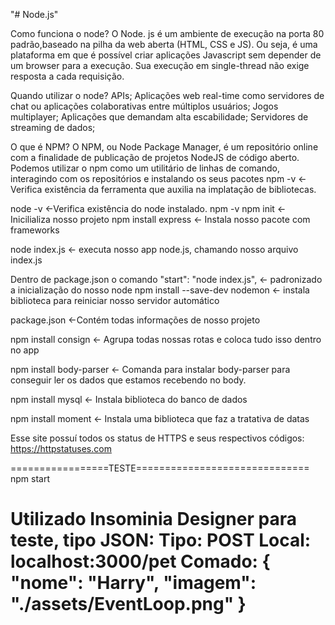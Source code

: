 "# Node.js" 

Como funciona o node?
O Node. js é um ambiente de execução na porta 80 padrão,baseado na pilha da web aberta (HTML, CSS e JS). Ou seja, é uma plataforma em que é possível criar 
aplicações Javascript sem depender de um browser para a execução. Sua execução em single-thread não exige resposta a cada requisição.

Quando utilizar o node? 
APIs;
Aplicações web real-time como servidores de chat ou aplicações colaborativas entre múltiplos usuários;
Jogos multiplayer;
Aplicações que demandam alta escabilidade;
Servidores de streaming de dados;

O que é NPM?
O NPM, ou Node Package Manager, é um repositório online com a finalidade de publicação de projetos NodeJS de código aberto. 
Podemos utilizar o npm como um utilitário de linhas de comando, interagindo com os repositórios e instalando os seus pacotes
npm -v <-Verifica existência da ferramenta que auxilia na implatação de bibliotecas.


node -v <-Verifica existência do node instalado.
npm -v 
npm init <- Inicilializa nosso projeto
npm install express <- Instala nosso pacote com frameworks

node index.js <- executa nosso app node.js, chamando nosso arquivo index.js

Dentro de package.json o comando "start": "node index.js", <- padronizado a inicialização do nosso node
npm install --save-dev nodemon <- instala biblioteca para reiniciar nosso servidor automático

package.json <-Contém todas informações de nosso projeto

npm install consign <- Agrupa todas nossas rotas e coloca tudo isso dentro no app

npm install body-parser <- Comanda para instalar body-parser para conseguir ler os dados que estamos recebendo no body.

npm install mysql <- Instala biblioteca do banco de dados

npm install moment <- Instala uma biblioteca que faz a tratativa de datas

Esse site possuí todos os status de HTTPS e seus respectivos códigos: https://httpstatuses.com

=================TESTE==============================
npm start

Utilizado Insominia Designer para teste, tipo JSON:
Tipo: POST
Local: localhost:3000/pet
Comado:
{
    "nome": "Harry",
    "imagem": "./assets/EventLoop.png"
}
====================================================